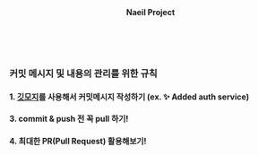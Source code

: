 <div align="center"><b>Naeil Project</b></div>


<br/><br/><br/>



### 커밋 메시지 및 내용의 관리를 위한 규칙
#### 1. [깃모지](https://gitmoji.dev)를 사용해서 커밋메시지 작성하기 (ex. ✨ Added auth service)
#### 3. commit & push 전 꼭 pull 하기!
#### 4. 최대한 PR(Pull Request) 활용해보기!
